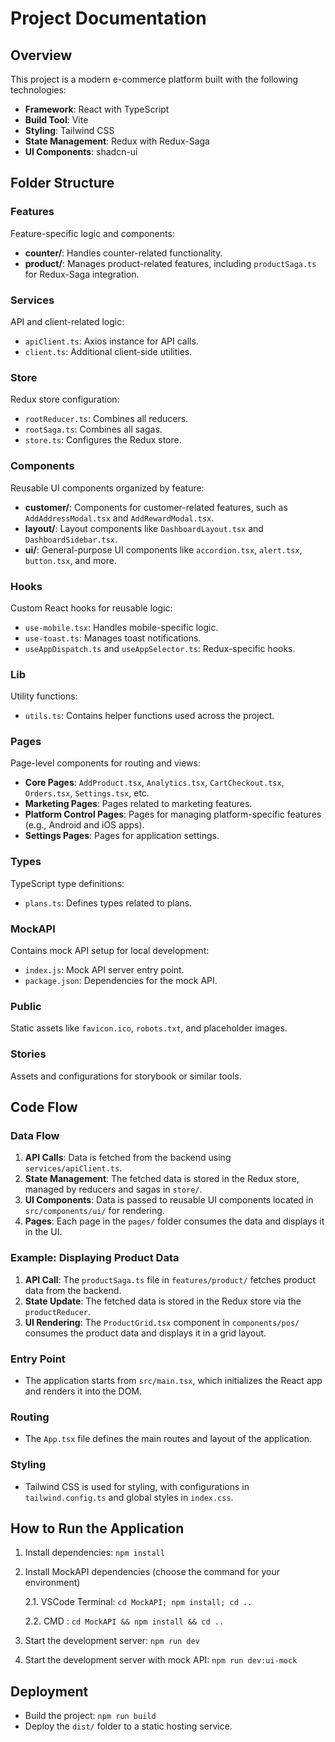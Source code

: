# Project Documentation

## Overview
This project is a modern e-commerce platform built with the following technologies:
- **Framework**: React with TypeScript
- **Build Tool**: Vite
- **Styling**: Tailwind CSS
- **State Management**: Redux with Redux-Saga
- **UI Components**: shadcn-ui

## Folder Structure

### Features
Feature-specific logic and components:
- **counter/**: Handles counter-related functionality.
- **product/**: Manages product-related features, including `productSaga.ts` for Redux-Saga integration.

### Services
API and client-related logic:
- `apiClient.ts`: Axios instance for API calls.
- `client.ts`: Additional client-side utilities.

### Store
Redux store configuration:
- `rootReducer.ts`: Combines all reducers.
- `rootSaga.ts`: Combines all sagas.
- `store.ts`: Configures the Redux store.

### Components
Reusable UI components organized by feature:
- **customer/**: Components for customer-related features, such as `AddAddressModal.tsx` and `AddRewardModal.tsx`.
- **layout/**: Layout components like `DashboardLayout.tsx` and `DashboardSidebar.tsx`.
- **ui/**: General-purpose UI components like `accordion.tsx`, `alert.tsx`, `button.tsx`, and more.

### Hooks
Custom React hooks for reusable logic:
- `use-mobile.tsx`: Handles mobile-specific logic.
- `use-toast.ts`: Manages toast notifications.
- `useAppDispatch.ts` and `useAppSelector.ts`: Redux-specific hooks.

### Lib
Utility functions:
- `utils.ts`: Contains helper functions used across the project.

### Pages
Page-level components for routing and views:
- **Core Pages**: `AddProduct.tsx`, `Analytics.tsx`, `CartCheckout.tsx`, `Orders.tsx`, `Settings.tsx`, etc.
- **Marketing Pages**: Pages related to marketing features.
- **Platform Control Pages**: Pages for managing platform-specific features (e.g., Android and iOS apps).
- **Settings Pages**: Pages for application settings.

### Types
TypeScript type definitions:
- `plans.ts`: Defines types related to plans.

### MockAPI
Contains mock API setup for local development:
- `index.js`: Mock API server entry point.
- `package.json`: Dependencies for the mock API.

### Public
Static assets like `favicon.ico`, `robots.txt`, and placeholder images.

### Stories
Assets and configurations for storybook or similar tools.

## Code Flow

### Data Flow
1. **API Calls**: Data is fetched from the backend using `services/apiClient.ts`.
2. **State Management**: The fetched data is stored in the Redux store, managed by reducers and sagas in `store/`.
3. **UI Components**: Data is passed to reusable UI components located in `src/components/ui/` for rendering.
4. **Pages**: Each page in the `pages/` folder consumes the data and displays it in the UI.

### Example: Displaying Product Data
1. **API Call**: The `productSaga.ts` file in `features/product/` fetches product data from the backend.
2. **State Update**: The fetched data is stored in the Redux store via the `productReducer`.
3. **UI Rendering**: The `ProductGrid.tsx` component in `components/pos/` consumes the product data and displays it in a grid layout.

### Entry Point
- The application starts from `src/main.tsx`, which initializes the React app and renders it into the DOM.

### Routing
- The `App.tsx` file defines the main routes and layout of the application.

### Styling
- Tailwind CSS is used for styling, with configurations in `tailwind.config.ts` and global styles in `index.css`.

## How to Run the Application
1. Install dependencies: `npm install`
2. Install MockAPI dependencies (choose the command for your environment)

    2.1. VSCode Terminal: `cd MockAPI; npm install; cd ..` 
    
    2.2. CMD : `cd MockAPI && npm install && cd ..`
3. Start the development server: `npm run dev`
4. Start the development server with mock API: `npm run dev:ui-mock`

## Deployment
- Build the project: `npm run build`
- Deploy the `dist/` folder to a static hosting service.
